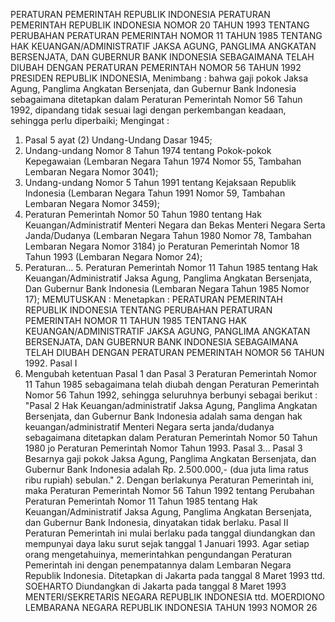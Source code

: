  PERATURAN PEMERINTAH REPUBLIK INDONESIA PERATURAN PEMERINTAH REPUBLIK INDONESIA NOMOR 20 TAHUN 1993 TENTANG PERUBAHAN PERATURAN PEMERINTAH NOMOR 11 TAHUN 1985 TENTANG HAK KEUANGAN/ADMINISTRATIF JAKSA AGUNG, PANGLIMA ANGKATAN BERSENJATA, DAN GUBERNUR BANK INDONESIA SEBAGAIMANA TELAH DIUBAH DENGAN PERATURAN PEMERINTAH NOMOR 56 TAHUN 1992 PRESIDEN REPUBLIK INDONESIA,
Menimbang :
 bahwa gaji pokok Jaksa Agung, Panglima Angkatan Bersenjata, dan Gubernur Bank Indonesia sebagaimana ditetapkan dalam Peraturan Pemerintah Nomor 56 Tahun 1992, dipandang tidak sesuai lagi dengan perkembangan keadaan, sehingga perlu diperbaiki;
Mengingat :

1. Pasal 5 ayat (2) Undang-Undang Dasar 1945;
2. Undang-undang Nomor 8 Tahun 1974 tentang Pokok-pokok Kepegawaian (Lembaran Negara Tahun 1974 Nomor 55, Tambahan Lembaran Negara Nomor 3041);
3. Undang-undang Nomor 5 Tahun 1991 tentang Kejaksaan Republik Indonesia (Lembaran Negara Tahun 1991 Nomor 59, Tambahan Lembaran Negara Nomor 3459);
4. Peraturan Pemerintah Nomor 50 Tahun 1980 tentang Hak Keuangan/Administratif Menteri Negara dan Bekas Menteri Negara Serta Janda/Dudanya (Lembaran Negara Tahun 1980 Nomor 78, Tambahan Lembaran Negara Nomor 3184) jo Peraturan Pemerintah Nomor 18 Tahun 1993 (Lembaran Negara Nomor 24);
5. Peraturan… 5. Peraturan Pemerintah Nomor 11 Tahun 1985 tentang Hak Keuangan/Administratif Jaksa Agung, Panglima Angkatan Bersenjata, Dan Gubernur Bank Indonesia (Lembaran Negara Tahun 1985 Nomor 17);
MEMUTUSKAN :
 Menetapkan : PERATURAN PEMERINTAH REPUBLIK INDONESIA TENTANG PERUBAHAN PERATURAN PEMERINTAH NOMOR 11 TAHUN 1985 TENTANG HAK KEUANGAN/ADMINISTRATIF JAKSA AGUNG, PANGLIMA ANGKATAN BERSENJATA, DAN GUBERNUR BANK INDONESIA SEBAGAIMANA TELAH DIUBAH DENGAN PERATURAN PEMERINTAH NOMOR 56 TAHUN 1992.
Pasal I
1. Mengubah ketentuan Pasal 1 dan Pasal 3 Peraturan Pemerintah Nomor 11 Tahun 1985 sebagaimana telah diubah dengan Peraturan Pemerintah Nomor 56 Tahun 1992, sehingga seluruhnya berbunyi sebagai berikut : "Pasal 2 Hak Keuangan/administratif Jaksa Agung, Panglima Angkatan Bersenjata, dan Gubernur Bank Indonesia adalah sama dengan hak keuangan/administratif Menteri Negara serta janda/dudanya sebagaimana ditetapkan dalam Peraturan Pemerintah Nomor 50 Tahun 1980 jo Peraturan Pemerintah Nomor Tahun 1993. Pasal 3…
Pasal 3
Besarnya gaji pokok Jaksa Agung, Panglima Angkatan Bersenjata, dan Gubernur Bank Indonesia adalah Rp. 2.500.000,- (dua juta lima ratus ribu rupiah) sebulan." 2. Dengan berlakunya Peraturan Pemerintah ini, maka Peraturan Pemerintah Nomor 56 Tahun 1992 tentang Perubahan Peraturan Pemerintah Nomor 11 Tahun 1985 tentang Hak Keuangan/Administratif Jaksa Agung, Panglima Angkatan Bersenjata, dan Gubernur Bank Indonesia, dinyatakan tidak berlaku.
Pasal II
Peraturan Pemerintah ini mulai berlaku pada tanggal diundangkan dan mempunyai daya laku surut sejak tanggal 1 Januari 1993.
Agar setiap orang mengetahuinya, memerintahkan pengundangan Peraturan Pemerintah ini dengan penempatannya dalam Lembaran Negara Republik Indonesia. Ditetapkan di Jakarta pada tanggal 8 Maret 1993 ttd. SOEHARTO Diundangkan di Jakarta pada tanggal 8 Maret 1993 MENTERI/SEKRETARIS NEGARA REPUBLIK INDONESIA ttd. MOERDIONO LEMBARANA NEGARA REPUBLIK INDONESIA TAHUN 1993 NOMOR 26